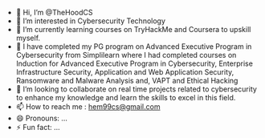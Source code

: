- 👋 Hi, I’m @TheHoodCS
- 👀 I’m interested in Cybersecurity Technology
- 🌱 I’m currently learning courses on TryHackMe and Coursera to upskill myself.
- 🌱 I have completed my PG program on Advanced Executive Program in Cybersecurity from Simplilearn where I had completed courses on Induction for Advanced Executive Program in Cybersecurity, Enterprise Infrastructure Security, Application and Web Application Security, Ransomware and Malware Analysis and, VAPT and Ethical Hacking
- 💞️ I’m looking to collaborate on real time projects related to cybersecurity to enhance my knowledge and learn the skills to excel in this field.
- 📫 How to reach me : hem99cs@gmail.com
- 😄 Pronouns: ...
- ⚡ Fun fact: ...

<!---
TheHoodCS/TheHoodCS is a ✨ special ✨ repository because its `README.md` (this file) appears on your GitHub profile.
You can click the Preview link to take a look at your changes.
--->
